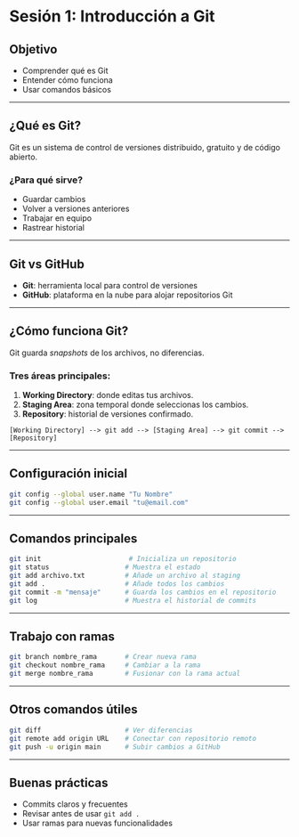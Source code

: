 
# Sesión 1: Introducción a Git

## Objetivo
- Comprender qué es Git
- Entender cómo funciona
- Usar comandos básicos

---

## ¿Qué es Git?
Git es un sistema de control de versiones distribuido, gratuito y de código abierto.

### ¿Para qué sirve?
- Guardar cambios
- Volver a versiones anteriores
- Trabajar en equipo
- Rastrear historial

---

## Git vs GitHub
- **Git**: herramienta local para control de versiones
- **GitHub**: plataforma en la nube para alojar repositorios Git

---

## ¿Cómo funciona Git?
Git guarda *snapshots* de los archivos, no diferencias.

### Tres áreas principales:
1. **Working Directory**: donde editas tus archivos.
2. **Staging Area**: zona temporal donde seleccionas los cambios.
3. **Repository**: historial de versiones confirmado.

```
[Working Directory] --> git add --> [Staging Area] --> git commit --> [Repository]
```

---

## Configuración inicial
```bash
git config --global user.name "Tu Nombre"
git config --global user.email "tu@email.com"
```

---

## Comandos principales
```bash
git init                      # Inicializa un repositorio
git status                   # Muestra el estado
git add archivo.txt          # Añade un archivo al staging
git add .                    # Añade todos los cambios
git commit -m "mensaje"      # Guarda los cambios en el repositorio
git log                      # Muestra el historial de commits
```

---

## Trabajo con ramas
```bash
git branch nombre_rama       # Crear nueva rama
git checkout nombre_rama     # Cambiar a la rama
git merge nombre_rama        # Fusionar con la rama actual
```

---

## Otros comandos útiles
```bash
git diff                     # Ver diferencias
git remote add origin URL    # Conectar con repositorio remoto
git push -u origin main      # Subir cambios a GitHub
```

---

## Buenas prácticas
- Commits claros y frecuentes
- Revisar antes de usar `git add .`
- Usar ramas para nuevas funcionalidades


